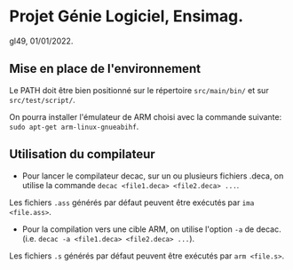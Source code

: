 # Projet Génie Logiciel, Ensimag.
gl49, 01/01/2022.

## Mise en place de l'environnement

Le PATH doit être bien positionné sur le répertoire ```src/main/bin/```
et sur ```src/test/script/```.

On pourra installer l'émulateur de ARM choisi avec la commande suivante:
```sudo apt-get arm-linux-gnueabihf```.

## Utilisation du compilateur

- Pour lancer le compilateur decac, sur un ou plusieurs fichiers .deca,
on utilise la commande 
```decac <file1.deca> <file2.deca> ...```.

Les fichiers ```.ass``` générés par défaut peuvent être exécutés par
```ima <file.ass>```.

- Pour la compilation vers une cible ARM, on utilise l'option ```-a```
de decac. (i.e. ```decac -a <file1.deca> <file2.deca> ...```).

Les fichiers ```.s``` générés par défaut peuvent être exécutés par
```arm <file.s>```.




